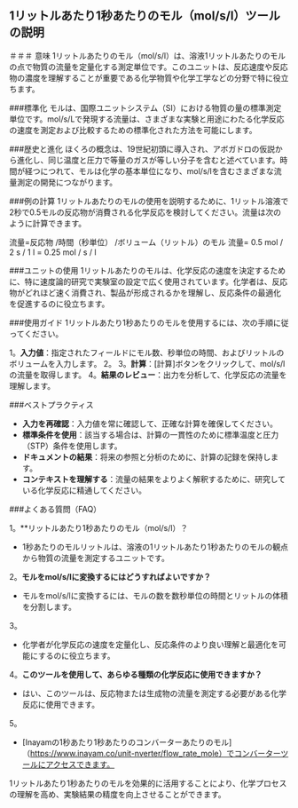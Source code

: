 ## 1リットルあたり1秒あたりのモル（mol/s/l）ツールの説明

＃＃＃ 意味
1リットルあたりのモル（mol/s/l）は、溶液1リットルあたりのモルの点で物質の流量を定量化する測定単位です。このユニットは、反応速度や反応物の濃度を理解することが重要である化学物質や化学工学などの分野で特に役立ちます。

###標準化
モルは、国際ユニットシステム（SI）における物質の量の標準測定単位です。mol/s/Lで発現する流量は、さまざまな実験と用途にわたる化学反応の速度を測定および比較するための標準化された方法を可能にします。

###歴史と進化
ほくろの概念は、19世紀初頭に導入され、アボガドロの仮説から進化し、同じ温度と圧力で等量のガスが等しい分子を含むと述べています。時間が経つにつれて、モルは化学の基本単位になり、mol/s/lを含むさまざまな流量測定の開発につながります。

###例の計算
1リットルあたりのモルの使用を説明するために、1リットル溶液で2秒で0.5モルの反応物が消費される化学反応を検討してください。流量は次のように計算できます。

流量=反応物 /時間（秒単位） /ボリューム（リットル）のモル
流量= 0.5 mol / 2 s / 1 l = 0.25 mol / s / l

###ユニットの使用
1リットルあたりのモルは、化学反応の速度を決定するために、特に速度論的研究で実験室の設定で広く使用されています。化学者は、反応物がどれほど速く消費され、製品が形成されるかを理解し、反応条件の最適化を促進するのに役立ちます。

###使用ガイド
1リットルあたり1秒あたりのモルを使用するには、次の手順に従ってください。

1。**入力値**：指定されたフィールドにモル数、秒単位の時間、およびリットルのボリュームを入力します。
2。
3。**計算**：[計算]ボタンをクリックして、mol/s/lの流量を取得します。
4。**結果のレビュー**：出力を分析して、化学反応の流量を理解します。

###ベストプラクティス
-  **入力を再確認**：入力値を常に確認して、正確な計算を確保してください。
-  **標準条件を使用**：該当する場合は、計算の一貫性のために標準温度と圧力（STP）条件を使用します。
-  **ドキュメントの結果**：将来の参照と分析のために、計算の記録を保持します。
-  **コンテキストを理解する**：流量の結果をよりよく解釈するために、研究している化学反応に精通してください。

###よくある質問（FAQ）

1。**リットルあたり1秒あたりのモル（mol/s/l）？
-  1秒あたりのモルリットルは、溶液の1リットルあたり1秒あたりのモルの観点から物質の流量を測定するユニットです。

2。**モルをmol/s/lに変換するにはどうすればよいですか？**
- モルをmol/s/lに変換するには、モルの数を数秒単位の時間とリットルの体積を分割します。

3。
- 化学者が化学反応の速度を定量化し、反応条件のより良い理解と最適化を可能にするのに役立ちます。

4。**このツールを使用して、あらゆる種類の化学反応に使用できますか？**
- はい、このツールは、反応物または生成物の流量を測定する必要がある化学反応に使用できます。

5。
-  [Inayamの1秒あたり1秒あたりのコンバーターあたりのモル]（https://www.inayam.co/unit-nverter/flow_rate_mole）でコンバーターツールにアクセスできます。

1リットルあたり1秒あたりのモルを効果的に活用することにより、化学プロセスの理解を高め、実験結果の精度を向上させることができます。